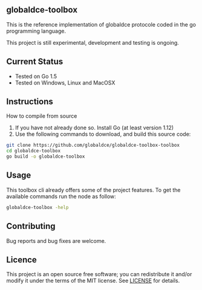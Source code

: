 ## globaldce-toolbox
This is the reference implementation of globaldce protocole coded in the go programming language.

This project is still experimental, development and testing is ongoing.

## Current Status
+ Tested on Go 1.5
+ Tested on Windows, Linux and MacOSX

## Instructions
How to compile from source
1. If you have not already done so. Install Go (at least version 1.12)
2. Use the following commands to download, and build this source code: 
```bash
git clone https://github.com/globaldce/globaldce-toolbox-toolbox
cd globaldce-toolbox
go build -o globaldce-toolbox
```

## Usage
This toolbox cli already offers some of the project features. To get the available commands run the node as follow:
```bash
globaldce-toolbox -help
```

## Contributing
Bug reports and bug fixes are welcome.

## Licence
This project is an open source free software; you can redistribute it and/or modify it under the terms of the MIT license.
See [LICENSE](https://github.com/globaldce/globaldce-toolbox/blob/main/LICENSE) for details. 

